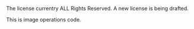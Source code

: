 The license currentry ALL Rights Reserved. A new license is being drafted.

This is image operations code.
